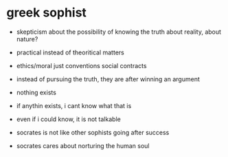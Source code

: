 # greek sophist

- skepticism about the possibility of knowing the truth about reality, about nature?

- practical instead of theoritical matters

- ethics/moral just conventions social contracts

- instead of pursuing the truth, they are after winning an argument


- nothing exists
- if anythin exists, i cant know what that is
- even if i could know, it is not talkable


- socrates is not like other sophists going after success

- socrates cares about norturing the human soul
